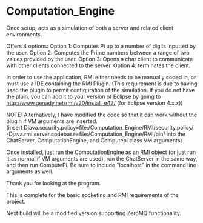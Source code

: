 # Computation_Engine

Once setup, acts as a simulation of both a server and related client environments.

Offers 4 options: 
  Option 1: Computes Pi up to a number of digits inputted by the user.
  Option 2: Computes the Prime numbers between a range of two values provided by the user.
  Option 3: Opens a chat client to communicate with other clients connected to the server.
  Option 4: terminates the client.
 
 In order to use the application, RMI either needs to be manually coded in, or must use a IDE containing the RMI Plugin.
 (This requirement is due to having used the plugin to permit configuration of the simulation.  If you do not have the pluin,
 you can add it to your version of Eclipse by going to http://www.genady.net/rmi/v20/install_e42/ (for Eclipse version 4.x.x))
 
 NOTE: Alternatively, I have modified the code so that it can work without the plugin if VM arguments are inserted.  
 (insert Djava.security.policy=file:<directory path to project>/Computation_Engine/RMI/security.policy/ -Djava.rmi.server.codebase=file:<directory path to project>/Computation_Engine/RMI/bin/ 
 into the ChatServer, ComputationEngine, and Computepi class VM arguments)
 
 Once installed, just run the ComputationEngine as an RMI object (or just run it as normal if VM arguments are used), run the ChatServer in the same way, and then run ComputePi.  Be sure to include "localhost" in the command line arguments as well.
 
 Thank you for looking at the program.
 
This is complete for the basic socketing and RMI requirements of the project.

Next build will be a modified version supporting ZeroMQ functionality.
